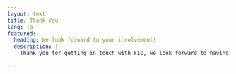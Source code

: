 ```yaml
---
layout: text
title: Thank You
lang: ja
featured:
  heading: We look forward to your involvement!
  description: | 
    Thank you for getting in touch with FIO, we look forward to having you as part of our community. To get up to date information – make sure to join our [Telegram](https://t.me/joinFIO), [Discord](https://discord.com/invite/pHBmJCc), and [Twitter](https://twitter.com/joinFIO).

---
```

